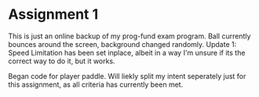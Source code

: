 # Assignment 1

This is just an online backup of my prog-fund exam program. Ball currently bounces around the screen, background changed randomly. 
Update 1: Speed Limitation has been set inplace, albeit in a way I'm unsure if its the correct way to do it, but it works.

Began code for player paddle. Will liekly split my intent seperately just for this assignment, as all criteria has currently been met.
